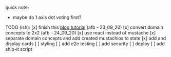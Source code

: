 quick note: 
* maybe do 1 axis dot voting first? 

TODO (ish): 
[x] finish this [blog tutorial](https://github.com/spring-guides/tut-spring-boot-kotlin) (afb - 23_09_20)
[x] convert domain concepts to 2x2 (afb - 24_09_20)
[x] use react instead of mustache
[x] separate domain concepts and add created mustachios to state
[x] add and display cards
[ ] styling
[ ] add e2e testing
[ ] add security
[ ] deploy
[ ] add ship-it script